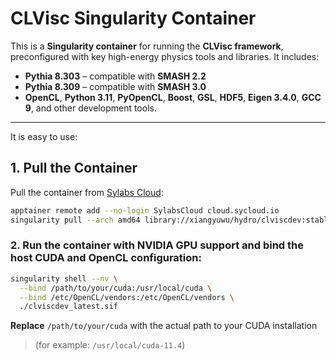 # CLVisc Singularity Container

This is a **Singularity container** for running the **CLVisc framework**, preconfigured with key high-energy physics tools and libraries. It includes:

- **Pythia 8.303** – compatible with **SMASH 2.2**
- **Pythia 8.309** – compatible with **SMASH 3.0**
- **OpenCL**, **Python 3.11**, **PyOpenCL**, **Boost**, **GSL**, **HDF5**, **Eigen 3.4.0**, **GCC 9**, and other development tools.

---
It is easy to use:
##  1. Pull the Container

Pull the container from [Sylabs Cloud](https://cloud.sycloud.io):

```bash
apptainer remote add --no-login SylabsCloud cloud.sycloud.io
singularity pull --arch amd64 library://xiangyuwu/hydro/clviscdev:stable
```

### 2. Run the container with NVIDIA GPU support and bind the host CUDA and OpenCL configuration:

```bash
singularity shell --nv \
  --bind /path/to/your/cuda:/usr/local/cuda \
  --bind /etc/OpenCL/vendors:/etc/OpenCL/vendors \
  ./clviscdev_latest.sif
```

**Replace** `/path/to/your/cuda` with the actual path to your CUDA installation  
> (for example: `/usr/local/cuda-11.4`)
